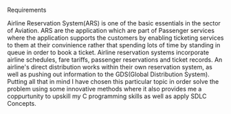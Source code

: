 Requirements

Airline Reservation System(ARS) is one of the basic essentials in the sector of Aviation. ARS are the application which are part of Passenger services where the application supports the customers by enabling ticketing services to them at their convinience rather that spending lots of time by standing in queue in order to book a ticket. Airline reservation systems incorporate airline schedules, fare tariffs, passenger reservations and ticket records. An airline's direct distribution works within their own reservation system, as well as pushing out information to the GDS(Global Distribution System). Putting all that in mind I have chosen this particular topic in order solve the problem using some innovative methods where it also provides me a coppurtunity to upskill my C programming skills as well as apply SDLC Concepts.
